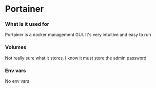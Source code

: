 # Portainer

### What is it used for

Portainer is a docker management GUI. It's very intuitive and easy to run

### Volumes

Not really sure what it stores. I know it must store the admin password

### Env vars

No env vars